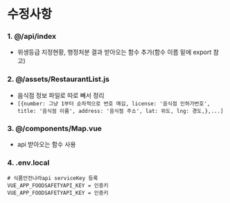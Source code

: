# 수정사항

### 1. @/api/index
   - 위생등급 지정현황, 행정처분 결과 받아오는 함수 추가(함수 이름 밑에 export 참고)

### 2. @/assets/RestaurantList.js
   - 음식점 정보 파일로 따로 빼서 정리
   - `[{number: 그냥 1부터 순차적으로 번호 매김, license: '음식점 인허가번호', title: '음식점 이름', address: '음식점 주소', lat: 위도, lng: 경도,},...]`

### 3. @/components/Map.vue
   - api 받아오는 함수 사용

### 4. .env.local
   ```
   # 식품안전나라api serviceKey 등록
   VUE_APP_FOODSAFETYAPI_KEY = 인증키
   VUE_APP_FOODSAFETYAPI_KEY = 인증키
   ```

